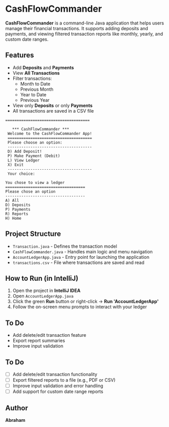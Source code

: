 # CashFlowCommander
**CashFlowCommander** is a command-line Java application that helps users manage their financial transactions. 
It supports adding deposits and payments, and viewing filtered transaction reports like
monthly, yearly, and custom date ranges.


## Features
- Add **Deposits** and **Payments**
- View **All Transactions**
- Filter transactions:
    - Month to Date
    - Previous Month
    - Year to Date
    - Previous Year
- View only **Deposits** or only **Payments**
- All transactions are saved in a CSV file
```
=====================================
 
   *** CashFlowCommander ***
 Welcome to the CashFlowCommander App!
 =====================================
 Please choose an option:
 -------------------------------------
 D) Add Deposit!
 P) Make Payment (Debit)
 L) View Ledger
 X) Exit
 -------------------------------------
 Your choice: 
```
```
You chose to view a ledger
===================================
Please chose an option
-----------------------------------
A) All
D) Deposits
P) Payments
R) Reports
H) Home
```


## Project Structure

- `Transaction.java` - Defines the transaction model
- `CashFlowCommander.java` - Handles main logic and menu navigation
- `AccountLedgerApp.java` - Entry point for launching the application
- `transactions.csv` - File where transactions are saved and read

## How to Run (in IntelliJ)

1. Open the project in **IntelliJ IDEA**
2. Open `AccountLedgerApp.java`
3. Click the green **Run** button or right-click → **Run 'AccountLedgerApp'**
4. Follow the on-screen menu prompts to interact with your ledger

##  To Do

- Add delete/edit transaction feature
- Export report summaries
- Improve input validation

## To Do

- [ ] Add delete/edit transaction functionality
- [ ] Export filtered reports to a file (e.g., PDF or CSV)
- [ ] Improve input validation and error handling
- [ ] Add support for custom date range reports

## Author

**Abraham** 

